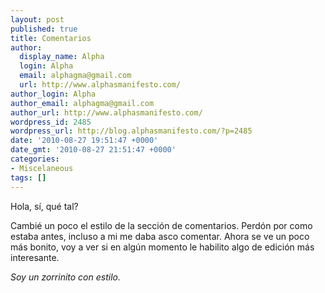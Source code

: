 ```yaml
---
layout: post
published: true
title: Comentarios
author:
  display_name: Alpha
  login: Alpha
  email: alphagma@gmail.com
  url: http://www.alphasmanifesto.com/
author_login: Alpha
author_email: alphagma@gmail.com
author_url: http://www.alphasmanifesto.com/
wordpress_id: 2485
wordpress_url: http://blog.alphasmanifesto.com/?p=2485
date: '2010-08-27 19:51:47 +0000'
date_gmt: '2010-08-27 21:51:47 +0000'
categories:
- Miscelaneous
tags: []
---
```


Hola, sí, qué tal?

Cambié un poco el estilo de la sección de comentarios. Perdón por como estaba antes, incluso a mi me daba asco comentar. Ahora se ve un poco más bonito, voy a ver si en algún momento le habilito algo de edición más interesante.

_Soy un zorrinito con estilo._
